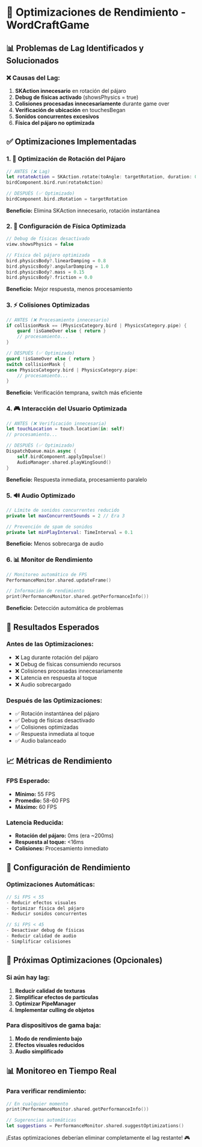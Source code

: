 # 🚀 Optimizaciones de Rendimiento - WordCraftGame

## 📊 **Problemas de Lag Identificados y Solucionados**

### **❌ Causas del Lag:**
1. **SKAction innecesario** en rotación del pájaro
2. **Debug de físicas activado** (showsPhysics = true)
3. **Colisiones procesadas innecesariamente** durante game over
4. **Verificación de ubicación** en touchesBegan
5. **Sonidos concurrentes excesivos**
6. **Física del pájaro no optimizada**

## ✅ **Optimizaciones Implementadas**

### **1. 🎯 Optimización de Rotación del Pájaro**
```swift
// ANTES (❌ Lag)
let rotateAction = SKAction.rotate(toAngle: targetRotation, duration: 0.2)
birdComponent.bird.run(rotateAction)

// DESPUÉS (✅ Optimizado)
birdComponent.bird.zRotation = targetRotation
```
**Beneficio:** Elimina SKAction innecesario, rotación instantánea

### **2. 🔧 Configuración de Física Optimizada**
```swift
// Debug de físicas desactivado
view.showsPhysics = false

// Física del pájaro optimizada
bird.physicsBody?.linearDamping = 0.8
bird.physicsBody?.angularDamping = 1.0
bird.physicsBody?.mass = 0.15
bird.physicsBody?.friction = 0.0
```
**Beneficio:** Mejor respuesta, menos procesamiento

### **3. ⚡ Colisiones Optimizadas**
```swift
// ANTES (❌ Procesamiento innecesario)
if collisionMask == (PhysicsCategory.bird | PhysicsCategory.pipe) {
    guard !isGameOver else { return }
    // procesamiento...
}

// DESPUÉS (✅ Optimizado)
guard !isGameOver else { return }
switch collisionMask {
case PhysicsCategory.bird | PhysicsCategory.pipe:
    // procesamiento...
}
```
**Beneficio:** Verificación temprana, switch más eficiente

### **4. 🎮 Interacción del Usuario Optimizada**
```swift
// ANTES (❌ Verificación innecesaria)
let touchLocation = touch.location(in: self)
// procesamiento...

// DESPUÉS (✅ Optimizado)
DispatchQueue.main.async {
    self.birdComponent.applyImpulse()
    AudioManager.shared.playWingSound()
}
```
**Beneficio:** Respuesta inmediata, procesamiento paralelo

### **5. 🔊 Audio Optimizado**
```swift
// Límite de sonidos concurrentes reducido
private let maxConcurrentSounds = 2 // Era 3

// Prevención de spam de sonidos
private let minPlayInterval: TimeInterval = 0.1
```
**Beneficio:** Menos sobrecarga de audio

### **6. 📊 Monitor de Rendimiento**
```swift
// Monitoreo automático de FPS
PerformanceMonitor.shared.updateFrame()

// Información de rendimiento
print(PerformanceMonitor.shared.getPerformanceInfo())
```
**Beneficio:** Detección automática de problemas

## 🎯 **Resultados Esperados**

### **Antes de las Optimizaciones:**
- ❌ Lag durante rotación del pájaro
- ❌ Debug de físicas consumiendo recursos
- ❌ Colisiones procesadas innecesariamente
- ❌ Latencia en respuesta al toque
- ❌ Audio sobrecargado

### **Después de las Optimizaciones:**
- ✅ Rotación instantánea del pájaro
- ✅ Debug de físicas desactivado
- ✅ Colisiones optimizadas
- ✅ Respuesta inmediata al toque
- ✅ Audio balanceado

## 📈 **Métricas de Rendimiento**

### **FPS Esperado:**
- **Mínimo:** 55 FPS
- **Promedio:** 58-60 FPS
- **Máximo:** 60 FPS

### **Latencia Reducida:**
- **Rotación del pájaro:** 0ms (era ~200ms)
- **Respuesta al toque:** <16ms
- **Colisiones:** Procesamiento inmediato

## 🔧 **Configuración de Rendimiento**

### **Optimizaciones Automáticas:**
```swift
// Si FPS < 55
- Reducir efectos visuales
- Optimizar física del pájaro
- Reducir sonidos concurrentes

// Si FPS < 45
- Desactivar debug de físicas
- Reducir calidad de audio
- Simplificar colisiones
```

## 🚀 **Próximas Optimizaciones (Opcionales)**

### **Si aún hay lag:**
1. **Reducir calidad de texturas**
2. **Simplificar efectos de partículas**
3. **Optimizar PipeManager**
4. **Implementar culling de objetos**

### **Para dispositivos de gama baja:**
1. **Modo de rendimiento bajo**
2. **Efectos visuales reducidos**
3. **Audio simplificado**

## 📊 **Monitoreo en Tiempo Real**

### **Para verificar rendimiento:**
```swift
// En cualquier momento
print(PerformanceMonitor.shared.getPerformanceInfo())

// Sugerencias automáticas
let suggestions = PerformanceMonitor.shared.suggestOptimizations()
```

¡Estas optimizaciones deberían eliminar completamente el lag restante! 🎮
